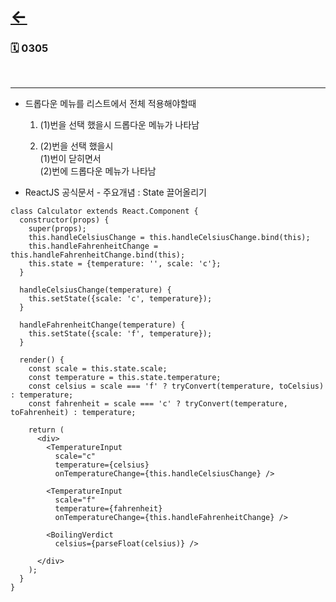 # [←](../README.md)

### 🗓 0305

<br />

***

- 드롭다운 메뉴를 리스트에서 전체 적용해야할때

  1. (1)번을 선택 했을시 드롭다운 메뉴가 나타남

  2. (2)번을 선택 했을시  
     (1)번이 닫히면서  
     (2)번에 드롭다운 메뉴가 나타남

- ReactJS 공식문서 - 주요개념 : State 끌어올리기

```
class Calculator extends React.Component {
  constructor(props) {
    super(props);
    this.handleCelsiusChange = this.handleCelsiusChange.bind(this);
    this.handleFahrenheitChange = this.handleFahrenheitChange.bind(this);
    this.state = {temperature: '', scale: 'c'};
  }

  handleCelsiusChange(temperature) {
    this.setState({scale: 'c', temperature});
  }

  handleFahrenheitChange(temperature) {
    this.setState({scale: 'f', temperature});
  }

  render() {
    const scale = this.state.scale;
    const temperature = this.state.temperature;
    const celsius = scale === 'f' ? tryConvert(temperature, toCelsius) : temperature;
    const fahrenheit = scale === 'c' ? tryConvert(temperature, toFahrenheit) : temperature;

    return (
      <div>
        <TemperatureInput
          scale="c"
          temperature={celsius}
          onTemperatureChange={this.handleCelsiusChange} />

        <TemperatureInput
          scale="f"
          temperature={fahrenheit}
          onTemperatureChange={this.handleFahrenheitChange} />

        <BoilingVerdict
          celsius={parseFloat(celsius)} />

      </div>
    );
  }
}